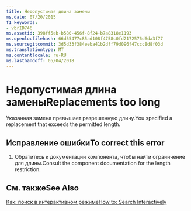 ```yaml
---
title: Недопустимая длина замены
ms.date: 07/20/2015
f1_keywords:
- vbrID746
ms.assetid: 398ff5eb-b580-456f-8f24-b7a8318e1193
ms.openlocfilehash: 66d55477c85ad108f4758c0fd2172576d6da3f77
ms.sourcegitcommit: 3d5d33f384eeba41b2dff79d096f47ccc8d8f03d
ms.translationtype: MT
ms.contentlocale: ru-RU
ms.lasthandoff: 05/04/2018
---
```

# <a name="replacements-too-long"></a><span data-ttu-id="20fbf-102">Недопустимая длина замены</span><span class="sxs-lookup"><span data-stu-id="20fbf-102">Replacements too long</span></span>
<span data-ttu-id="20fbf-103">Указанная замена превышает разрешенную длину.</span><span class="sxs-lookup"><span data-stu-id="20fbf-103">You specified a replacement that exceeds the permitted length.</span></span>  
  
## <a name="to-correct-this-error"></a><span data-ttu-id="20fbf-104">Исправление ошибки</span><span class="sxs-lookup"><span data-stu-id="20fbf-104">To correct this error</span></span>  
  
1.  <span data-ttu-id="20fbf-105">Обратитесь к документации компонента, чтобы найти ограничение для длины.</span><span class="sxs-lookup"><span data-stu-id="20fbf-105">Consult the component documentation for the length restriction.</span></span>  
  
## <a name="see-also"></a><span data-ttu-id="20fbf-106">См. также</span><span class="sxs-lookup"><span data-stu-id="20fbf-106">See Also</span></span>  
 [<span data-ttu-id="20fbf-107">Как: поиск в интерактивном режиме</span><span class="sxs-lookup"><span data-stu-id="20fbf-107">How to: Search Interactively</span></span>](http://msdn.microsoft.com/library/e9fdbfab-bd59-401a-92d3-7ce1652b243c)
